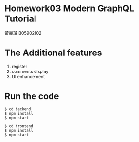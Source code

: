 # Homework03 Modern GraphQL Tutorial
黃麗璿 B05902102
# The Additional features
1. register
2. comments display
3. UI enhancement

# Run the code
```
$ cd backend
$ npm install
$ npm start
```

```
$ cd frontend
$ npm install
$ npm start
```
